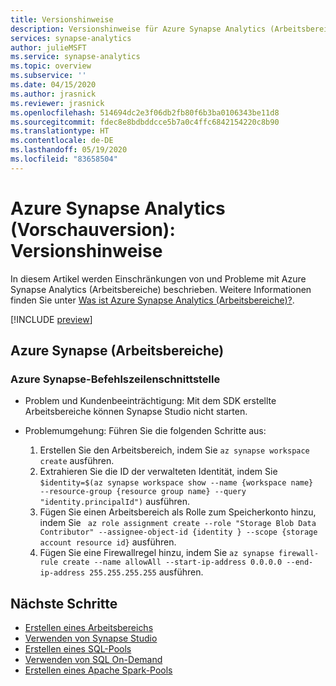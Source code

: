 ```yaml
---
title: Versionshinweise
description: Versionshinweise für Azure Synapse Analytics (Arbeitsbereiche)
services: synapse-analytics
author: julieMSFT
ms.service: synapse-analytics
ms.topic: overview
ms.subservice: ''
ms.date: 04/15/2020
ms.author: jrasnick
ms.reviewer: jrasnick
ms.openlocfilehash: 514694dc2e3f06db2fb80f6b3ba0106343be11d8
ms.sourcegitcommit: fdec8e8bdbddcce5b7a0c4ffc6842154220c8b90
ms.translationtype: HT
ms.contentlocale: de-DE
ms.lasthandoff: 05/19/2020
ms.locfileid: "83658504"
---
```

# <a name="azure-synapse-analytics-preview-release-notes"></a>Azure Synapse Analytics (Vorschauversion): Versionshinweise

In diesem Artikel werden Einschränkungen von und Probleme mit Azure Synapse Analytics (Arbeitsbereiche) beschrieben. Weitere Informationen finden Sie unter [Was ist Azure Synapse Analytics (Arbeitsbereiche)?](overview-what-is.md).

[!INCLUDE [preview](includes/note-preview.md)]

## <a name="azure-synapse-workspaces"></a>Azure Synapse (Arbeitsbereiche) 

### <a name="azure-synapse-cli"></a>Azure Synapse-Befehlszeilenschnittstelle

- Problem und Kundenbeeinträchtigung: Mit dem SDK erstellte Arbeitsbereiche können Synapse Studio nicht starten.

- Problemumgehung: Führen Sie die folgenden Schritte aus: 
  1.    Erstellen Sie den Arbeitsbereich, indem Sie `az synapse workspace create` ausführen.
  2.    Extrahieren Sie die ID der verwalteten Identität, indem Sie `$identity=$(az synapse workspace show --name {workspace name}  --resource-group {resource group name} --query "identity.principalId")` ausführen.
  3.    Fügen Sie einen Arbeitsbereich als Rolle zum Speicherkonto hinzu, indem Sie ` az role assignment create --role "Storage Blob Data Contributor" --assignee-object-id {identity } --scope {storage account resource id}` ausführen.
  4.    Fügen Sie eine Firewallregel hinzu, indem Sie ` az synapse firewall-rule create --name allowAll --start-ip-address 0.0.0.0 --end-ip-address 255.255.255.255 ` ausführen.

## <a name="next-steps"></a>Nächste Schritte

* [Erstellen eines Arbeitsbereichs](quickstart-create-workspace.md)
* [Verwenden von Synapse Studio](quickstart-synapse-studio.md)
* [Erstellen eines SQL-Pools](quickstart-create-sql-pool-portal.md)
* [Verwenden von SQL On-Demand](quickstart-sql-on-demand.md)
* [Erstellen eines Apache Spark-Pools](quickstart-create-apache-spark-pool-portal.md)